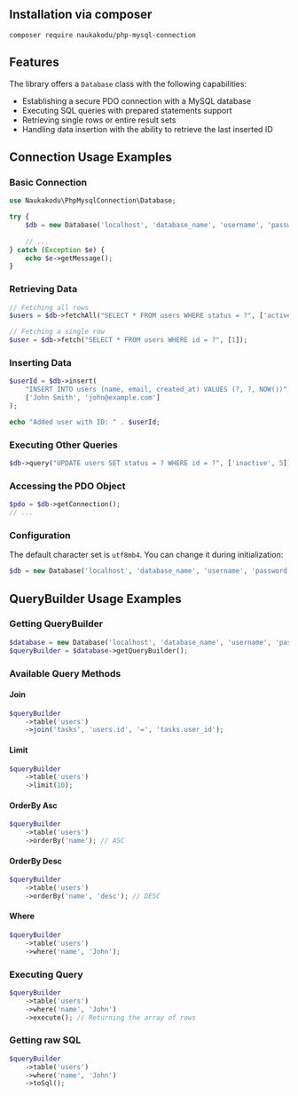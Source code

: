 ## Installation via composer

```
composer require naukakodu/php-mysql-connection
```

## Features

The library offers a `Database` class with the following capabilities:
- Establishing a secure PDO connection with a MySQL database
- Executing SQL queries with prepared statements support
- Retrieving single rows or entire result sets
- Handling data insertion with the ability to retrieve the last inserted ID

## Connection Usage Examples

### Basic Connection

```php
use Naukakodu\PhpMysqlConnection\Database;

try {
    $db = new Database('localhost', 'database_name', 'username', 'password');
    
    // ...
} catch (Exception $e) {
    echo $e->getMessage();
}
```

### Retrieving Data
```php
// Fetching all rows
$users = $db->fetchAll("SELECT * FROM users WHERE status = ?", ['active']);

// Fetching a single row
$user = $db->fetch("SELECT * FROM users WHERE id = ?", [1]);
```

### Inserting Data
```php
$userId = $db->insert(
    "INSERT INTO users (name, email, created_at) VALUES (?, ?, NOW())",
    ['John Smith', 'john@example.com']
);

echo "Added user with ID: " . $userId;
```

### Executing Other Queries
```php
$db->query("UPDATE users SET status = ? WHERE id = ?", ['inactive', 5]);
```

### Accessing the PDO Object
```php
$pdo = $db->getConnection();
// ...
```

### Configuration
The default character set is `utf8mb4`. You can change it during initialization:

```php
$db = new Database('localhost', 'database_name', 'username', 'password', 'utf8');
```

## QueryBuilder Usage Examples

### Getting QueryBuilder
```php
$database = new Database('localhost', 'database_name', 'username', 'password');
$queryBuilder = $database->getQueryBuilder();
```

### Available Query Methods

#### Join
```php
$queryBuilder
    ->table('users')
    ->join('tasks', 'users.id', '=', 'tasks.user_id');
```

#### Limit
```php
$queryBuilder
    ->table('users')
    ->limit(10);
```

#### OrderBy Asc
```php
$queryBuilder
    ->table('users')
    ->orderBy('name'); // ASC
```

#### OrderBy Desc
```php
$queryBuilder
    ->table('users')
    ->orderBy('name', 'desc'); // DESC
```

#### Where
```php
$queryBuilder
    ->table('users')
    ->where('name', 'John');
```

### Executing Query
```php
$queryBuilder
    ->table('users')
    ->where('name', 'John')
    ->execute(); // Returning the array of rows
```

### Getting raw SQL
```php
$queryBuilder
    ->table('users')
    ->where('name', 'John')
    ->toSql();
```